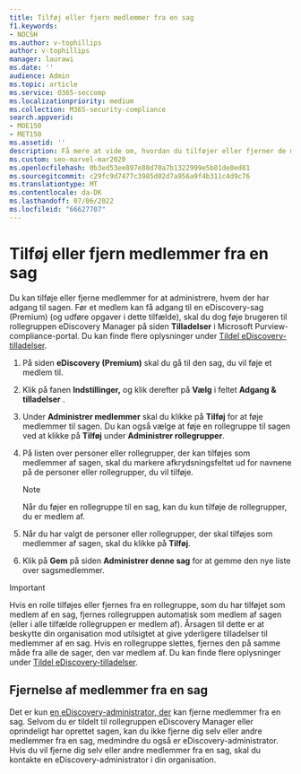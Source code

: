 ```yaml
---
title: Tilføj eller fjern medlemmer fra en sag
f1.keywords:
- NOCSH
ms.author: v-tophillips
author: v-tophillips
manager: laurawi
ms.date: ''
audience: Admin
ms.topic: article
ms.service: O365-seccomp
ms.localizationpriority: medium
ms.collection: M365-security-compliance
search.appverid:
- MOE150
- MET150
ms.assetid: ''
description: Få mere at vide om, hvordan du tilføjer eller fjerner de medlemmer, der kan få adgang til en sag, når du administrerer en eDiscovery-sag (Premium).
ms.custom: seo-marvel-mar2020
ms.openlocfilehash: 0b3ed53ee897e88d70a7b1322999e5b81de8ed81
ms.sourcegitcommit: c29fc9d7477c3985d02d7a956a9f4b311c4d9c76
ms.translationtype: MT
ms.contentlocale: da-DK
ms.lasthandoff: 07/06/2022
ms.locfileid: "66627707"
---
```

# <a name="add-or-remove-members-from-a-case"></a>Tilføj eller fjern medlemmer fra en sag

Du kan tilføje eller fjerne medlemmer for at administrere, hvem der har adgang til sagen. Før et medlem kan få adgang til en eDiscovery-sag (Premium) (og udføre opgaver i dette tilfælde), skal du dog føje brugeren til rollegruppen eDiscovery Manager på siden **Tilladelser** i Microsoft Purview-compliance-portal. Du kan finde flere oplysninger under [Tildel eDiscovery-tilladelser](./assign-ediscovery-permissions.md).

1. På siden **eDiscovery (Premium)** skal du gå til den sag, du vil føje et medlem til.

2. Klik på fanen **Indstillinger,** og klik derefter på **Vælg** i feltet **Adgang & tilladelser** .

3. Under **Administrer medlemmer** skal du klikke på **Tilføj** for at føje medlemmer til sagen. Du kan også vælge at føje en rollegruppe til sagen ved at klikke på  **Tilføj** under **Administrer rollegrupper**.

4. På listen over personer eller rollegrupper, der kan tilføjes som medlemmer af sagen, skal du markere afkrydsningsfeltet ud for navnene på de personer eller rollegrupper, du vil tilføje.

   > [!NOTE]
   > Når du føjer en rollegruppe til en sag, kan du kun tilføje de rollegrupper, du er medlem af.

5. Når du har valgt de personer eller rollegrupper, der skal tilføjes som medlemmer af sagen, skal du klikke på **Tilføj**.

6. Klik på **Gem** på siden **Administrer denne sag** for at gemme den nye liste over sagsmedlemmer.

> [!IMPORTANT]
> Hvis en rolle tilføjes eller fjernes fra en rollegruppe, som du har tilføjet som medlem af en sag, fjernes rollegruppen automatisk som medlem af sagen (eller i alle tilfælde rollegruppen er medlem af). Årsagen til dette er at beskytte din organisation mod utilsigtet at give yderligere tilladelser til medlemmer af en sag. Hvis en rollegruppe slettes, fjernes den på samme måde fra alle de sager, den var medlem af. Du kan finde flere oplysninger under [Tildel eDiscovery-tilladelser](assign-ediscovery-permissions.md#adding-role-groups-as-members-of-ediscovery-cases).

## <a name="removing-members-from-a-case"></a>Fjernelse af medlemmer fra en sag

Det er kun [en eDiscovery-administrator, der](assign-ediscovery-permissions.md) kan fjerne medlemmer fra en sag. Selvom du er tildelt til rollegruppen eDiscovery Manager eller oprindeligt har oprettet sagen, kan du ikke fjerne dig selv eller andre medlemmer fra en sag, medmindre du også er eDiscovery-administrator. Hvis du vil fjerne dig selv eller andre medlemmer fra en sag, skal du kontakte en eDiscovery-administrator i din organisation.
